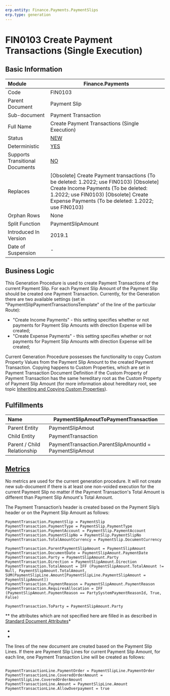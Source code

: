 ```yaml
---
erp.entity: Finance.Payments.PaymentSlips
erp.type: generation
---
```


# FIN0103 Create Payment Transactions (Single Execution)

## Basic Information

| Module                          | Finance.Payments                                             |
| :------------------------------ | ------------------------------------------------------------ |
| Code                            | FIN0103                                                      |
| Parent Document                 | Payment Slip                                                 |
| Sub-document                    | Payment Transaction                                          |
| Full Name                       | Create Payment Transactions (Single Execution)               |
| Status                          | [NEW](https://enterpriseone.atlassian.net/wiki/spaces/techdoc/pages/215777330/Generation+Procedures+Lifetime+Stages) |
| Deterministic                   | [YES](https://confluence.erp.net/display/techdoc/Document+Generation+And+Transitional+Documents) |
| Supports Transitional Documents | [NO](https://confluence.erp.net/display/techdoc/Document+Generation+And+Transitional+Documents) |
| Replaces                        | [Obsolete] Create Payment transactions (To be deleted: 1.2022; use FIN0103) [Obsolete] Create Income Payments (To be deleted: 1.2022; use FIN0103) [Obsolete] Create Expense Payments (To be deleted: 1.2022; use FIN0103) |
| Orphan Rows                     | None                                                         |
| Split Function                  | PaymentSlipAmount                                            |
| Introduced In Version           | 2019.1                                                       |
| Date of Suspension              | -                                                            |

##  Business Logic

This Generation Procedure is used to create Payment Transactions of the current Payment Slip. For each Payment Slip Amount of the Payment Slip should be created one Payment Transaction. Currently, for the Generation there are two available settings (set in "PaymentSlipPaymentTransactionsTemplate" of the line of the particular Route):

- "Create Income Payments" - this setting specifies whether or not payments for Payment Slip Amounts with direction Expense will be created;
- "Create Expense Payments" - this setting specifies whether or not payments for Payment Slip Amounts with direction Expense will be created;


Current Generation Procedure possesses the functionality to copy Custom Property Values from the Payment Slip Amount to the created Payment Transaction. Copying happens to Custom Properties, which are set in Payment Transaction Document Definition if the Custom Property of Payment Transaction has the same hereditary root as the Custom Property of Payment Slip Amount (for more information about hereditary root, see topic [Inheriting and Copying Custom Properties](https://confluence.erp.net/display/techdoc/Inheriting+and+Copying+Custom+Properties)).



## Fulfillments

| Name                        | PaymentSlipAmoutToPaymentTransaction                     |
| :-------------------------- | -------------------------------------------------------- |
| Parent Entity               | PaymentSlipAmout                                         |
| Child Entity                | PaymentTransaction                                       |
| Parent / Child Relationship | PaymentTransaction.ParentSlipAmountId = PaymentSlipAmout |

## [Metrics](https://enterpriseone.atlassian.net/wiki/spaces/techdoc/pages/246054946/Metrics)

No metrics are used for the current generation procedure. It will not create new sub-document if there is at least one non-voided execution for the current Payment Slip no matter if the Payment Transaction's Total Amount is different than Payment Slip Amount's Total Amount.



The Payment Transaction’s header is created based on the Payment Slip’s header or on the Payment Slip Amount as follows:



```
PaymentTransaction.PaymentSlip = PaymentSlip
PaymentTransaction.PaymentType = PaymentSlip.PaymentType
PaymentTransaction.PaymentAccount = PaymentSlip.PaymentAccount
PaymentTransaction.PaymentSlipNo = PaymentSlip.PaymentSlipNo
PaymentTransaction.TotalAmountCurrency = PaymentSlip.DocumentCurrency

PaymentTransaction.ParentPaymentSlipAmount = PaymentSlipAmount
PaymentTransaction.DocumentDate = PaymentSlipAmount.PaymentDate
PaymentTransaction.Party = PaymentSlipAmount.Party
PaymentTransaction.Direction = PaymentSlipAmount.Direction
PaymentTransaction.TotalAmount = IFF (PaymentSlipAmount.TotalAmount != Null, PaymentSlipAmount.TotalAmount, SUM(PaymentSlipLine.Amount[PaymentSlipLine.PaymentSlipAmount = PaymentSlipAmount])
PaymentTransaction.PaymentReason = PaymentSlipAmount.PaymentReason
PaymentTransaction.RequiresAllocation = IFF (PaymentSlipAmount.PaymentReason == PartySystemPaymentReasonId, True, False)

PaymentTransaction.ТоParty = PaymentSlipAmount.Party
```

** the attributes which are not specified here are filled in as described in [Standard Document Attributes](https://confluence.erp.net/display/techdoc/Standard+Document+Attributes)*

*
*

The lines of the new document are created based on the Payment Slip Lines. If there are Payment Slip Lines for current Payment Slip Amount, for each line, one Payment Transaction Line will be created as follows:

```

PaymentTransactionLine.PaymentOrder = PaymentSlipLine.PaymentOrder
PaymentTransactionLine.CoveredOrderAmount = PaymentSlipLine.CoveredOrderAmount
PaymentTransactionLine.Amount = PaymentSlipLine.Amount
PaymentTransactionLine.AllowOverpayment = true
```